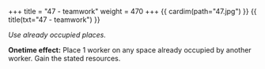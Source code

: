 +++
title = "47 - teamwork"
weight = 470
+++
{{ cardim(path="47.jpg") }}
{{ title(txt="47 - teamwork") }}

*Use already occupied places.*

**Onetime effect:** Place 1 worker on any space already occupied by another
worker. Gain the stated resources.
